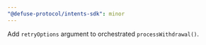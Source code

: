 ```yaml
---
"@defuse-protocol/intents-sdk": minor
---
```


Add `retryOptions` argument to orchestrated `processWithdrawal()`.
